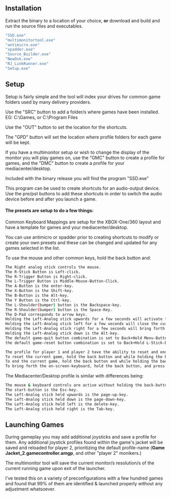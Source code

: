 ## Installation
Extract the binary to a location of your choice, **or** download and build and run the source files and executables.
```sh
"SSD.exe"
"multimonitortool.exe"
"antimicro.exe"
"xpadder.exe"
"Source_Builder.exe"
"NewOsk.exe"
"RJ_LinkRunner.exe"
"Setup.exe"
```
## Setup

Setup is fairly simple and the tool will index your drives for common game folders used by many delivery providers.

Use the "SRC" button to add a folder/s where games have been installed. EG: C:\Games, or C:\Program Files

Use the "OUT" button to set the location for the shortcuts.

The "GPD" button will set the location where profile folders for each game will be kept.

If you have a multimonitor setup or wish to change the display of the monitor you will play games on, use the "GMC" button to create a profile for games, and the "DMC" button to create a profile for your mediacenter/desktop.

Included with the binary release you will find the program "SSD.exe"

This program can be used to create shortcuts for an audio-output device. Use the pre/pst buttons to add these shortcuts in order to switch the audio device before and after you launch a game.


#### The presets are setup to do a few things:

Common Keyboard Mappings are setup for the XBOX-One/360 layout and have a template for games and your mediacenter/desktop.

You can use antimicro or xpadder prior to creating shortcuts to modify or create your own presets and these can be changed and updated for any games selected in the list.

To use the mouse and other common keys, hold the back button and:
```sh
The Right analog stick controls the mouse.
The R-Stick Button is Left-click.
The R-Trigger Button is Right-click.
The L-Trigger Button is Middle-Mouse-Button-Click.
The A-Button is the enter-key.
The X-Button is the Shift-key.
The B-Button is the Alt-key.
The Y Button is the Ctrl-key.
The L-Shoulder(bumper) button is the Backspace-key.
The R-Shoulder(bumper) button is the Space-Key.
The D-Pad corresponds to arrow keys.
Holding the Left-Analog stick upwards for a few seconds will activate the Win-Key.
Holding the Left-Analog stick left for a few seconds will close the currently active window (Alt+f4).
Holding the Left-Analog stick right for a few seconds will bring forth the task-manager.
Holding the Left-Analog stick down is the Alt-key.
The default game-quit button combination is set to Back+Hold Menu-Button(ctrl + f12)
the default game-reset button combination is set to Back+Hold L-Stick-Button) (ctrl + f2)

The profile for player 1 and player 2 have the ability to reset and end games as well as control the desktop.
To reset the current game, hold the back button and while holding the back button, press and hold the L-Stick button.
To end the current game, hold the back button and while holding the back button, press and hold the Menu (start) button.
To bring forth the on-screen-keyboard, hold the back button, and press the guide (xbox) button. (alt+ctrl+f9)
```
The Mediacenter/Desktop profile is similar with differences being:

```sh
The mouse & keyboard controls are active without holding the back-button.
The start-button is the Esc-key.
The Left-Analog stick held upwards is the page-up-key.
The Left-Analog stick held down is the page-down-key.
The Left-Analog stick held left is the delete-key.
The Left-Analog stick held right is the Tab-key.
```
## Launching Games

During gameplay you may add additional joysticks and save a profile for them. Any additional joystick profiles found within the game's jacket will be saved and reloaded for player 2, prioritizing the default profile-name (**Game Jacket_2.gamecontroller.amgp**, and other "player 2" monikers.)

The multimonitor tool will save the current monitor/s resolution/s of the current running game upon exit of the launcher.

I've tested this on a variety of preconfigurations with a few hundred games and found that 99% of them are identified & launched properly without any adjustment whatsoever.

